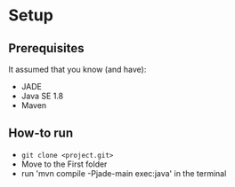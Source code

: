 # Setup
## Prerequisites
It assumed that you know (and have): 
- JADE
- Java SE 1.8
- Maven

## How-to run
- `git clone <project.git>`
- Move to the First folder
- run 'mvn compile -Pjade-main exec:java' in the terminal